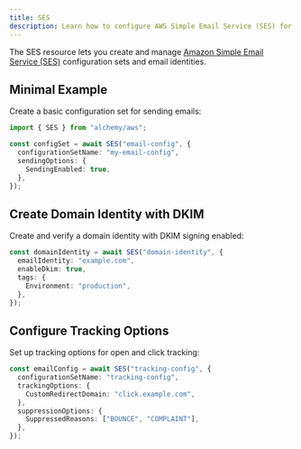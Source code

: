 ```yaml
---
title: SES
description: Learn how to configure AWS Simple Email Service (SES) for sending emails using Alchemy in your applications.
---
```


The SES resource lets you create and manage [Amazon Simple Email Service (SES)](https://docs.aws.amazon.com/ses/latest/dg/Welcome.html) configuration sets and email identities.

## Minimal Example

Create a basic configuration set for sending emails:

```ts
import { SES } from "alchemy/aws";

const configSet = await SES("email-config", {
  configurationSetName: "my-email-config",
  sendingOptions: {
    SendingEnabled: true,
  },
});
```

## Create Domain Identity with DKIM

Create and verify a domain identity with DKIM signing enabled:

```ts
const domainIdentity = await SES("domain-identity", {
  emailIdentity: "example.com",
  enableDkim: true,
  tags: {
    Environment: "production",
  },
});
```

## Configure Tracking Options

Set up tracking options for open and click tracking:

```ts
const emailConfig = await SES("tracking-config", {
  configurationSetName: "tracking-config",
  trackingOptions: {
    CustomRedirectDomain: "click.example.com",
  },
  suppressionOptions: {
    SuppressedReasons: ["BOUNCE", "COMPLAINT"],
  },
});
```
